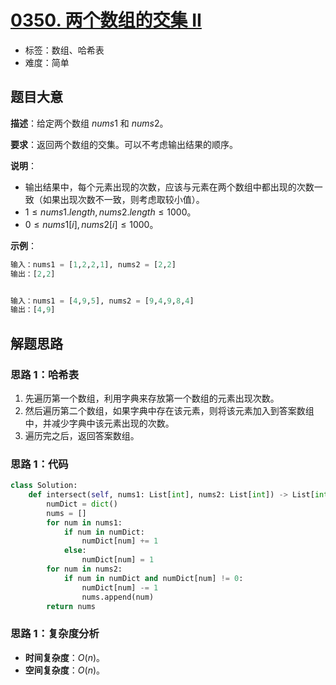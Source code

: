 # [0350. 两个数组的交集 II](https://leetcode.cn/problems/intersection-of-two-arrays-ii/)

- 标签：数组、哈希表
- 难度：简单

## 题目大意

**描述**：给定两个数组 $nums1$ 和 $nums2$。

**要求**：返回两个数组的交集。可以不考虑输出结果的顺序。

**说明**：

- 输出结果中，每个元素出现的次数，应该与元素在两个数组中都出现的次数一致（如果出现次数不一致，则考虑取较小值）。
- $1 \le nums1.length, nums2.length \le 1000$。
- $0 \le nums1[i], nums2[i] \le 1000$。

**示例**：

```python
输入：nums1 = [1,2,2,1], nums2 = [2,2]
输出：[2,2]


输入：nums1 = [4,9,5], nums2 = [9,4,9,8,4]
输出：[4,9]
```

## 解题思路

### 思路 1：哈希表

1. 先遍历第一个数组，利用字典来存放第一个数组的元素出现次数。
2. 然后遍历第二个数组，如果字典中存在该元素，则将该元素加入到答案数组中，并减少字典中该元素出现的次数。
3. 遍历完之后，返回答案数组。

### 思路 1：代码

```python
class Solution:
    def intersect(self, nums1: List[int], nums2: List[int]) -> List[int]:
        numDict = dict()
        nums = []
        for num in nums1:
            if num in numDict:
                numDict[num] += 1
            else:
                numDict[num] = 1
        for num in nums2:
            if num in numDict and numDict[num] != 0:
                numDict[num] -= 1
                nums.append(num)
        return nums
```

### 思路 1：复杂度分析

- **时间复杂度**：$O(n)$。
- **空间复杂度**：$O(n)$。